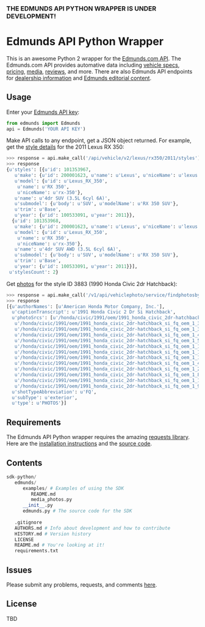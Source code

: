 ### THE EDMUNDS API PYTHON WRAPPER IS UNDER DEVELOPMENT!

# Edmunds API Python Wrapper

This is an awesome Python 2 wrapper for the [Edmunds.com API](http://developer.edmunds.com/api-documentation/overview/index.html).
The Edmunds.com API provides automative data including [vehicle specs](http://developer.edmunds.com/api-documentation/vehicle/), 
[pricing](http://developer.edmunds.com/api-documentation/vehicle/price_tmv/v1/), [media](http://developer.edmunds.com/api-documentation/vehicle/media_photos/v1/), 
[reviews](http://developer.edmunds.com/api-documentation/vehicle/content_ratings_and_reviews/v2/), and more. 
There are also Edmunds API endpoints for [dealership information](http://developer.edmunds.com/api-documentation/dealer/) 
and [Edmunds editorial content](http://developer.edmunds.com/api-documentation/editorial/).

## Usage
Enter your [Edmunds API key](http://edmunds.mashery.com/member/register/):
```python
from edmunds import Edmunds
api = Edmunds('YOUR API KEY')
```

Make API calls to any endpoint, get a JSON object returned.
For example, get the [style details](http://developer.edmunds.com/api-documentation/vehicle/spec_style/v2/01_by_mmy/api-description.html) 
for the 2011 Lexus RX 350:
```python
>>> response = api.make_call('/api/vehicle/v2/lexus/rx350/2011/styles')
>>> response
{u'styles': [{u'id': 101353967,
   u'make': {u'id': 200001623, u'name': u'Lexus', u'niceName': u'lexus'},
   u'model': {u'id': u'Lexus_RX_350',
    u'name': u'RX 350',
    u'niceName': u'rx-350'},
   u'name': u'4dr SUV (3.5L 6cyl 6A)',
   u'submodel': {u'body': u'SUV', u'modelName': u'RX 350 SUV'},
   u'trim': u'Base',
   u'year': {u'id': 100533091, u'year': 2011}},
  {u'id': 101353968,
   u'make': {u'id': 200001623, u'name': u'Lexus', u'niceName': u'lexus'},
   u'model': {u'id': u'Lexus_RX_350',
    u'name': u'RX 350',
    u'niceName': u'rx-350'},
   u'name': u'4dr SUV AWD (3.5L 6cyl 6A)',
   u'submodel': {u'body': u'SUV', u'modelName': u'RX 350 SUV'},
   u'trim': u'Base',
   u'year': {u'id': 100533091, u'year': 2011}}],
 u'stylesCount': 2}
```

Get [photos](http://developer.edmunds.com/api-documentation/vehicle/media_photos/v1/) 
for the style ID 3883 (1990 Honda Civic 2dr Hatchback):
```python
>>> response = api.make_call('/v1/api/vehiclephoto/service/findphotosbystyleid', comparator='simple', styleId='3883')
>>> response
[{u'authorNames': [u'American Honda Motor Company, Inc.'],
  u'captionTranscript': u'1991 Honda Civic 2 Dr Si Hatchback',
  u'photoSrcs': [u'/honda/civic/1991/oem/1991_honda_civic_2dr-hatchback_si_fq_oem_1_131.jpg',
   u'/honda/civic/1991/oem/1991_honda_civic_2dr-hatchback_si_fq_oem_1_396.jpg',
   u'/honda/civic/1991/oem/1991_honda_civic_2dr-hatchback_si_fq_oem_1_300.jpg',
   u'/honda/civic/1991/oem/1991_honda_civic_2dr-hatchback_si_fq_oem_1_400.jpg',
   u'/honda/civic/1991/oem/1991_honda_civic_2dr-hatchback_si_fq_oem_1_500.jpg',
   u'/honda/civic/1991/oem/1991_honda_civic_2dr-hatchback_si_fq_oem_1_185.jpg',
   u'/honda/civic/1991/oem/1991_honda_civic_2dr-hatchback_si_fq_oem_1_175.jpg',
   u'/honda/civic/1991/oem/1991_honda_civic_2dr-hatchback_si_fq_oem_1_196.jpg',
   u'/honda/civic/1991/oem/1991_honda_civic_2dr-hatchback_si_fq_oem_1_423.jpg',
   u'/honda/civic/1991/oem/1991_honda_civic_2dr-hatchback_si_fq_oem_1_276.jpg',
   u'/honda/civic/1991/oem/1991_honda_civic_2dr-hatchback_si_fq_oem_1_87.jpg',
   u'/honda/civic/1991/oem/1991_honda_civic_2dr-hatchback_si_fq_oem_1_150.jpg',
   u'/honda/civic/1991/oem/1991_honda_civic_2dr-hatchback_si_fq_oem_1_98.jpg'],
  u'shotTypeAbbreviation': u'FQ',
  u'subType': u'exterior',
  u'type': u'PHOTOS'}]
```

## Requirements

The Edmunds API Python wrapper requires the amazing [requests library](http://docs.python-requests.org/en/latest/).
Here are the [installation instructions](http://docs.python-requests.org/en/latest/user/install/#install) and the
[source code](https://github.com/kennethreitz/requests/).

## Contents

```python
sdk-python/
   edmunds/
      examples/ # Examples of using the SDK
         README.md
         media_photos.py
      __init__.py
      edmunds.py # The source code for the SDK
   
   .gitignore
   AUTHORS.md # Info about development and how to contribute
   HISTORY.md # Version history
   LICENSE
   README.md # You're looking at it!
   requirements.txt
```

## Issues

Please submit any problems, requests, and comments [here](https://github.com/EdmundsAPI/sdk-python/issues).

## License
TBD
